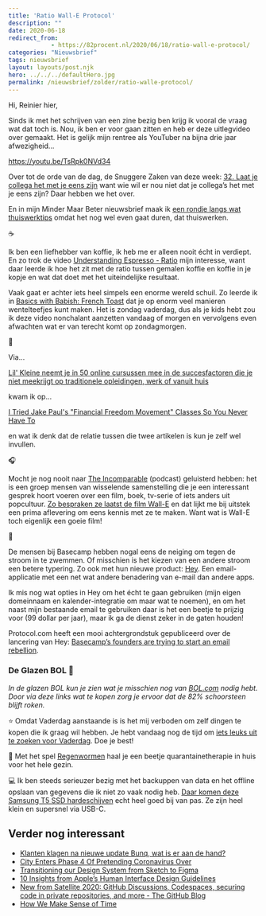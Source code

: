 ```yaml
---
title: 'Ratio Wall-E Protocol'
description: ""
date: 2020-06-18
redirect_from: 
            - https://82procent.nl/2020/06/18/ratio-wall-e-protocol/
categories: "Nieuwsbrief"
tags: nieuwsbrief	
layout: layouts/post.njk
hero: ../../../defaultHero.jpg
permalink: /nieuwsbrief/zolder/ratio-walle-protocol/
---
```

<!-- wp:paragraph -->

Hi, Reinier hier,

<!-- /wp:paragraph -->

<!-- wp:paragraph -->

Sinds ik met het schrijven van een zine bezig ben krijg ik vooral de vraag wat dat toch is. Nou, ik ben er voor gaan zitten en heb er deze uitlegvideo over gemaakt. Het is gelijk mijn rentree als YouTuber na bijna drie jaar afwezigheid…

<!-- /wp:paragraph -->

<!-- wp:core-embed/youtube {"url":"https://youtu.be/TsRpk0NVd34","type":"video","providerNameSlug":"youtube","className":"wp-embed-aspect-16-9 wp-has-aspect-ratio"} -->

https://youtu.be/TsRpk0NVd34

<!-- /wp:core-embed/youtube -->

<!-- wp:paragraph -->

Over tot de orde van de dag, de Snuggere Zaken van deze week: [32. Laat je collega het met je eens zijn](https://www.snuggerezaken.nl/32) want wie wil er nou niet dat je collega’s het met je eens zijn? Daar hebben we het over.

<!-- /wp:paragraph -->

<!-- wp:paragraph -->

En in mijn Minder Maar Beter nieuwsbrief maak ik [een rondje langs wat thuiswerktips](https://mindermaarbeter.nl/remote-werk/thuiswerk-webhike/) omdat het nog wel even gaat duren, dat thuiswerken.

<!-- /wp:paragraph -->

<!-- wp:paragraph -->

☕️

<!-- /wp:paragraph -->

<!-- wp:paragraph -->

Ik ben een liefhebber van koffie, ik heb me er alleen nooit écht in verdiept. En zo trok de video [Understanding Espresso - Ratio](https://www.youtube.com/watch?v=F4wrUP4c5P4) mijn interesse, want daar leerde ik hoe het zit met de ratio tussen gemalen koffie en koffie in je kopje en wat dat doet met het uiteindelijke resultaat.

<!-- /wp:paragraph -->

<!-- wp:paragraph -->

Vaak gaat er achter iets heel simpels een enorme wereld schuil. Zo leerde ik in [Basics with Babish: French Toast](https://www.youtube.com/watch?v=SntU6-vxzWc) dat je op enorm veel manieren wentelteefjes kunt maken. Het is zondag vaderdag, dus als je kids hebt zou ik deze video nonchalant aanzetten vandaag of morgen en vervolgens even afwachten wat er van terecht komt op zondagmorgen.

<!-- /wp:paragraph -->

<!-- wp:paragraph -->

🐣

<!-- /wp:paragraph -->

<!-- wp:paragraph -->

Via…

[Lil' Kleine neemt je in 50 online cursussen mee in de succesfactoren die je niet meekrijgt op traditionele opleidingen, werk of vanuit huis](https://street-university.nl/#1)

kwam ik op…

[I Tried Jake Paul's "Financial Freedom Movement" Classes So You Never Have To](https://www.buzzfeed.com/laurenstrapagiel/jake-paul-financial-freedom-movement)

en wat ik denk dat de relatie tussen die twee artikelen is kun je zelf wel invullen.

<!-- /wp:paragraph -->

<!-- wp:paragraph -->

🎧

<!-- /wp:paragraph -->

<!-- wp:paragraph -->

Mocht je nog nooit naar [The Incomparable](https://www.theincomparable.com/theincomparable/) (podcast) geluisterd hebben: het is een groep mensen van wisselende samenstelling die je een interessant gesprek hoort voeren over een film, boek, tv-serie of iets anders uit popcultuur. [Zo bespraken ze laatst de film Wall-E](https://www.theincomparable.com/theincomparable/519/) en dat lijkt me bij uitstek een prima aflevering om eens kennis met ze te maken. Want wat is Wall-E toch eigenlijk een goeie film!

<!-- /wp:paragraph -->

<!-- wp:paragraph -->

📨

<!-- /wp:paragraph -->

<!-- wp:paragraph -->

De mensen bij Basecamp hebben nogal eens de neiging om tegen de stroom in te zwemmen. Of misschien is het kiezen van een andere stroom een betere typering. Zo ook met hun nieuwe product: [Hey](https://hey.com). Een email-applicatie met een net wat andere benadering van e-mail dan andere apps.

<!-- /wp:paragraph -->

<!-- wp:paragraph -->

Ik mis nog wat opties in Hey om het écht te gaan gebruiken (mijn eigen domeinnaam en kalender-integratie om maar wat te noemen), en om het naast mijn bestaande email te gebruiken daar is het een beetje te prijzig voor (99 dollar per jaar), maar ik ga de dienst zeker in de gaten houden!

<!-- /wp:paragraph -->

<!-- wp:paragraph -->

Protocol.com heeft een mooi achtergrondstuk gepubliceerd over de lancering van Hey: [Basecamp’s founders are trying to start an email rebellion](https://www.protocol.com/hey-email).

<!-- /wp:paragraph -->

<!-- wp:heading {"level":3} -->

### De Glazen BOL 🔮

<!-- /wp:heading -->

<!-- wp:paragraph -->

_In de glazen BOL kun je zien wat je misschien nog van [BOL.com](https://partner.bol.com/click/click?p=2&t=url&s=1066120&f=TXL&url=https%3A%2F%2Fwww.bol.com%2Fnl%2F&name=de%20winkel%20van%20ons%20allemaal) nodig hebt. Door via deze links wat te kopen zorg je ervoor dat de 82% schoorsteen blijft roken._

<!-- /wp:paragraph -->

<!-- wp:paragraph -->

⭐️ Omdat Vaderdag aanstaande is is het mij verboden om zelf dingen te kopen die ik graag wil hebben. Je hebt vandaag nog de tijd om [iets leuks uit te zoeken voor Vaderdag](https://partner.bol.com/click/click?p=2&t=url&s=1066120&f=TXL&url=https%3A%2F%2Fwww.bol.com%2Fnl%2Fm%2Fvaderdag%2F&name=Vaderdag). Doe je best!

<!-- /wp:paragraph -->

<!-- wp:paragraph -->

🐛 Met het spel [Regenwormen](https://partner.bol.com/click/click?p=2&t=url&s=1066120&f=TXL&url=https%3A%2F%2Fwww.bol.com%2Fnl%2Fp%2Fregenwormen-dobbelspel%2F1004004004574476%2F&name=Regenwormen%20-%20Dobbelspel) haal je een beetje quarantainetherapie in huis voor het hele gezin.

<!-- /wp:paragraph -->

<!-- wp:paragraph -->

💻 Ik ben steeds serieuzer bezig met het backuppen van data en het offline opslaan van gegevens die ik niet zo vaak nodig heb. [Daar komen deze Samsung T5 SSD hardeschijven](https://partner.bol.com/click/click?p=2&t=url&s=1066120&f=TXL&url=https%3A%2F%2Fwww.bol.com%2Fnl%2Fp%2Fsamsung-t5-1tb-externe-ssd-zwart%2F9200000080274717%2F&name=Samsung%20T5%201TB%20Externe%20SSD%20-%20Zwart) echt heel goed bij van pas. Ze zijn heel klein en supersnel via USB-C.

<!-- /wp:paragraph -->

<!-- wp:heading -->

## Verder nog interessant

<!-- /wp:heading -->

<!-- wp:list -->

- [Klanten klagen na nieuwe update Bunq, wat is er aan de hand?](https://www.sprout.nl/artikel/gebruikers-klagen-na-nieuwe-update-bunq-wat-er-aan-de-hand)
- [City Enters Phase 4 Of Pretending Coronavirus Over](https://local.theonion.com/city-enters-phase-4-of-pretending-coronavirus-over-1844037065)
- [Transitioning our Design System from Sketch to Figma](https://medium.com/servicetitan-design/transitioning-our-design-system-from-sketch-to-figma-ae46b04cbdd1)
- [10 Insights from Apple’s Human Interface Design Guidelines](https://uxdesign.cc/10-insights-from-apples-human-interface-design-guidelines-176ab7d505ae)
- [New from Satellite 2020: GitHub Discussions, Codespaces, securing code in private repositories, and more - The GitHub Blog](https://github.blog/2020-05-06-new-from-satellite-2020-github-codespaces-github-discussions-securing-code-in-private-repositories-and-more/)
- [How We Make Sense of Time](https://www.scientificamerican.com/article/how-we-make-sense-of-time/)

<!-- /wp:list -->
